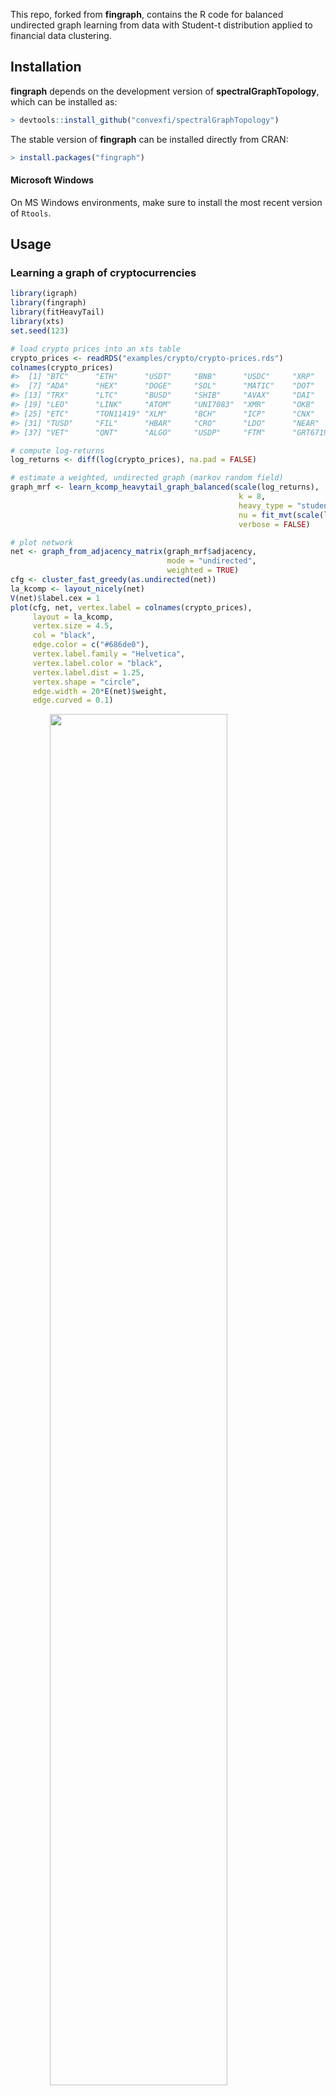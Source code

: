 This repo, forked from **fingraph**, contains the R code for balanced undirected graph learning from data
with Student-t distribution applied to financial data clustering. 

## Installation

**fingraph** depends on the development version of **spectralGraphTopology**,
which can be installed as:

```r
> devtools::install_github("convexfi/spectralGraphTopology")
```

The stable version of **fingraph** can be installed directly from CRAN:

```r
> install.packages("fingraph")
```

#### Microsoft Windows
On MS Windows environments, make sure to install the most recent version of ``Rtools``.

## Usage

### Learning a graph of cryptocurrencies

```r
library(igraph)
library(fingraph)
library(fitHeavyTail)
library(xts)
set.seed(123)

# load crypto prices into an xts table
crypto_prices <- readRDS("examples/crypto/crypto-prices.rds")
colnames(crypto_prices)
#>  [1] "BTC"      "ETH"      "USDT"     "BNB"      "USDC"     "XRP"     
#>  [7] "ADA"      "HEX"      "DOGE"     "SOL"      "MATIC"    "DOT"     
#> [13] "TRX"      "LTC"      "BUSD"     "SHIB"     "AVAX"     "DAI"     
#> [19] "LEO"      "LINK"     "ATOM"     "UNI7083"  "XMR"      "OKB"     
#> [25] "ETC"      "TON11419" "XLM"      "BCH"      "ICP"      "CNX"     
#> [31] "TUSD"     "FIL"      "HBAR"     "CRO"      "LDO"      "NEAR"    
#> [37] "VET"      "QNT"      "ALGO"     "USDP"     "FTM"      "GRT6719"

# compute log-returns
log_returns <- diff(log(crypto_prices), na.pad = FALSE)

# estimate a weighted, undirected graph (markov random field)
graph_mrf <- learn_kcomp_heavytail_graph_balanced(scale(log_returns),
                                                   k = 8,
                                                   heavy_type = "student",
                                                   nu = fit_mvt(scale(log_returns))$nu,
                                                   verbose = FALSE)

# plot network
net <- graph_from_adjacency_matrix(graph_mrf$adjacency,
                                   mode = "undirected",
                                   weighted = TRUE)
cfg <- cluster_fast_greedy(as.undirected(net))
la_kcomp <- layout_nicely(net)
V(net)$label.cex = 1
plot(cfg, net, vertex.label = colnames(crypto_prices),
     layout = la_kcomp,
     vertex.size = 4.5,
     col = "black",
     edge.color = c("#686de0"),
     vertex.label.family = "Helvetica",
     vertex.label.color = "black",
     vertex.label.dist = 1.25,
     vertex.shape = "circle",
     edge.width = 20*E(net)$weight,
     edge.curved = 0.1)
```

<img src="man/figures/README-plot_crypto_network-1.png" width="75%" style="display: block; margin: auto;" />


### Learning a network of S&P500 stocks

```r
library(xts)
library(igraph)
library(fingraph)
library(fitHeavyTail)
library(readr)
set.seed(123)

# load table w/ stocks and their sectors
SP500 <- read_csv("examples/stocks/SP500-sectors.csv")

# load stock prices into an xts table
stock_prices <- readRDS("examples/stocks/stock-data-2014-2018.rds")
colnames(stock_prices)
#>  [1] "AEE"   "AEP"   "AES"   "AIV"   "AMT"   "ARE"   "ATO"   "ATVI"  "AVB"  
#> [10] "AWK"   "BXP"   "CBRE"  "CCI"   "CHTR"  "CMCSA" "CMS"   "CNP"   "CTL"  
#> [19] "D"     "DIS"   "DISCA" "DISCK" "DISH"  "DLR"   "DRE"   "DTE"   "DUK"  
#> [28] "EA"    "ED"    "EIX"   "EQIX"  "EQR"   "ES"    "ESS"   "ETR"   "EVRG" 
#> [37] "EXC"   "EXR"   "FB"    "FE"    "FRT"   "GOOG"  "GOOGL" "HST"   "IPG"  
#> [46] "IRM"   "KIM"   "LNT"   "LYV"   "MAA"   "NEE"   "NFLX"  "NI"    "NRG"  
#> [55] "NWS"   "NWSA"  "O"     "OMC"   "PEAK"  "PEG"   "PLD"   "PNW"   "PPL"  
#> [64] "PSA"   "REG"   "SBAC"  "SLG"   "SO"    "SPG"   "SRE"   "T"     "TMUS" 
#> [73] "TTWO"  "TWTR"  "UDR"   "VNO"   "VTR"   "VZ"    "WEC"   "WELL"  "WY"   
#> [82] "XEL"

# compute log-returns
log_returns <- diff(log(stock_prices), na.pad = FALSE)

# estimate a weighted, undirected graph (markov random field)
graph_mrf <- learn_kcomp_heavytail_graph_balanced(scale(log_returns),
                                                 rho = 10,
                                                 k = 3,
                                                 heavy_type = "student",
                                                 nu = fit_mvt(scale(log_returns))$nu,
                                                 verbose = FALSE)
#> Warning in tclass.xts(x): index does not have a 'tclass' attribute

#> Warning in tclass.xts(x): index does not have a 'tclass' attribute

# map stock names and sectors
stock_sectors <- c(SP500$GICS.Sector[SP500$Symbol %in% colnames(stock_prices)])
stock_sectors_index <- as.numeric(as.factor(stock_sectors))

# plot network
net <- graph_from_adjacency_matrix(graph_mrf$adjacency,
                                   mode = "undirected",
                                   weighted = TRUE)
la_kcomp <- layout_nicely(net)
V(net)$label.cex = 1
colors <- c("#FD7272", "#55E6C1", "#25CCF7")
V(net)$color <- colors[stock_sectors_index]
V(net)$type <- stock_sectors_index
V(net)$cluster <- stock_sectors_index
E(net)$color <- apply(as.data.frame(get.edgelist(net)), 1,
                      function(x) ifelse(V(net)$cluster[x[1]] == V(net)$cluster[x[2]],
                                        colors[V(net)$cluster[x[1]]], 'grey'))
plot(net, vertex.label = colnames(stock_prices),
     layout = la_kcomp,
     vertex.size = 4.5,
     vertex.label.family = "Helvetica",
     vertex.label.dist = 1.25,
     vertex.label.color = "black",
     vertex.shape = "circle",
     edge.width = 20*E(net)$weight,
     edge.curved = 0.1)
```

<img src="man/figures/README-plot_sp500_stocks_network-1.png" width="75%" style="display: block; margin: auto;" />

## Citation
If you made use of this software please consider citing:

- ## Citation
Please cite:

-   [A Javaheri](https://javaheriamirhossein.github.io/), [JVM Cardoso](https://mirca.github.io) and
    [DP Palomar](https://www.danielppalomar.com),
    [Graph Learning for Balanced Clustering of Heavy-Tailed Data]([https://papers.nips.cc/paper/2021/hash/a64a034c3cb8eac64eb46ea474902797-Abstract.html](https://ieeexplore.ieee.org/abstract/document/10403460)).
    [2023 IEEE 9th International Workshop on Computational Advances in Multi-Sensor Adaptive Processing](https://ieeexplore.ieee.org/xpl/conhome/10402605/proceeding) (CAMSAP 2023).

-   [JVM Cardoso](https://mirca.github.io), [J Ying](https://github.com/jxying) and
    [DP Palomar](https://www.danielppalomar.com),
    [Graphical Models in Heavy-Tailed Markets](https://papers.nips.cc/paper/2021/hash/a64a034c3cb8eac64eb46ea474902797-Abstract.html).
    [Advances in Neural Information Processing Systems](https://neurips.cc/Conferences/2021) (NeurIPS 2021).



